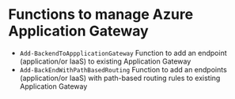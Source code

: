 # Functions to manage Azure Application Gateway

- ```Add-BackendToAppplicationGateway``` Function to add an endpoint (application/or IaaS) to existing Application Gateway
- ```Add-BackEndWithPathBasedRouting``` Function to add an endpoints (application/or IaaS) with path-based routing rules to existing Application Gateway